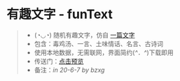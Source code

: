 # 有趣文字 - funText

>  - (◔◡◔) 随机有趣文字，仿自  [一篇文字](https://www.dumogu.top/ "点击访问")
>  - 包含：毒鸡汤、一言、土味情话、名言、古诗词
>  - 使用本地数据，无需联网，界面简约(*^．^*)下载即用 
>  - 传送门：[点击预览](https://bzxg-space.github.io/funText "有趣文字")
>  - 备注：*in 20-6-7 by bzxg*
